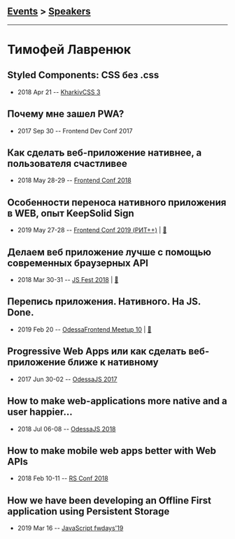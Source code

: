 ## [Events](../README.md) > [Speakers](../speakers.md)
---

# Тимофей Лавренюк

## Styled Components: CSS без .css
- 2018 Apr 21 -- [KharkivCSS 3](https://www.youtube.com/watch?v=YBk6FPlgVjk)    
## Почему мне зашел PWA?
- 2017 Sep 30 -- Frontend Dev Conf 2017    
## Как сделать веб-приложение нативнее, а пользователя счастливее
- 2018 May 28-29 -- [Frontend Conf 2018](https://www.youtube.com/watch?v=aH8fF8lR9aE)    
## Особенности переноса нативного приложения в WEB, опыт KeepSolid Sign
- 2019 May 27-28 -- [Frontend Conf 2019 (РИТ++)](https://www.youtube.com/watch?v=b-bu6lUNzsg)  | [:notebook:](https://slides.com/timofeylavrenyuk/native-to-web-lite)  
## Делаем веб приложение лучше с помощью современных браузерных API
- 2018 Mar 30-31 -- [JS Fest 2018](https://www.youtube.com/watch?v=ImZMlHb1Oq0)  | [:notebook:](https://www.slideshare.net/JSFestUA/js-fest-2018-api)  
## Перепись приложения. Нативного. На JS. Done.
- 2019 Feb 20 -- [OdessaFrontend Meetup 10](https://youtu.be/4DN3ctq7RDM)  | [:notebook:](https://www.slideshare.net/odessafrontend/js-done-odessafrontend-meetup-10)  
## Progressive Web Apps или как сделать веб-приложение ближе к нативному
- 2017 Jun 30-02 -- [OdessaJS 2017](https://www.youtube.com/watch?v=CyysOk97WAA)    
## How to make web-applications more native and a user happier...
- 2018 Jul 06-08 -- [OdessaJS 2018](https://youtu.be/wklnEN-zzMI)    
## How to make mobile web apps better with Web APIs
- 2018 Feb 10-11 -- [RS Conf 2018](https://youtu.be/AlRCcx5g3L4)    
## How we have been developing an Offline First application using Persistent Storage
- 2019 Mar 16 -- [JavaScript fwdays&#39;19](https://fwdays.com/en/event/js-fwdays-2019/review/how-we-have-been-developing-an-offline-first-application)    
